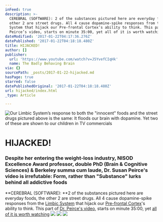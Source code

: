 ```yaml
---
inFeed: true
description: >-
  CEREBRAL (SOFTWARE): 2 of the substances pictured here are everyday foods, the
  other 2 are street drugs. All 4 cause dopamine-spike responses from the Limbic
  System that hijack our Pre-frontal Cortex’s ability to think. This part of Dr.
  Peirce’s video, starts on minute 35:00, yet all of it is worth watching
dateModified: '2017-01-22T04:17:36.276Z'
datePublished: '2017-01-22T04:18:18.480Z'
title: HIJACKED!
author: []
publisher:
  url: 'https://www.youtube.com/watch?v=J5YvefCIqHk'
  name: The Badly Behaving Brain
via: {}
sourcePath: _posts/2017-01-22-hijacked.md
hasPage: true
starred: false
datePublishedOriginal: '2017-01-22T04:18:18.480Z'
url: hijacked/index.html
_type: Article

---
```

![Our Limbic System’s response to both the "innocent" foods and the street drugs pictured above is the same: It floods our brain with dopamine. Yet two of these are shown to our children in TV commercials](https://imgflo.herokuapp.com/graph/2b2431f8e7ba7b0/06543e9fb52d54d5ee60e4d4f903cdcc/croprotate.png?cropheight=561&cropwidth=990&degrees=0&input=https%3A%2F%2Fthe-grid-user-content.s3-us-west-2.amazonaws.com%2F31311477-b8bb-4d5b-aa59-571422446083.png&x=4&y=0)

# HIJACKED!

### **Despite her entering the weight-loss industry, NISOD Excellence Award professor, double PhD (Brain & Cognitive Sciences) & Berkeley summa cum laude, Dr. Susan Peirce's video is irrefutable: Form, rather than "Substance" lurks behind all addictive foods**

**CEREBRAL (SOFTWARE): **2 of the substances pictured here are everyday foods, the other 2 are street drugs. All 4 cause dopamine-spike responses from the [Limbic System][0] that hijack our [Pre-frontal Cortex][1]'s ability to think. This part of [Dr. Peirce's video][2], starts on minute 35:00, yet [all of it is worth watching][3]
![](https://the-grid-user-content.s3-us-west-2.amazonaws.com/1ff4fd19-641a-404d-b13e-9762d6dafa55.png)
![](https://the-grid-user-content.s3-us-west-2.amazonaws.com/f0b00f50-ff2d-4143-8bea-eaa6745eb4c1.png)
![](https://the-grid-user-content.s3-us-west-2.amazonaws.com/0e2e2715-6a38-4ec9-9b7b-e82417d7bcca.png)

[0]: https://www.reference.com/science/limbic-system-39014f3c7323b28c?qo=cdpArticles
[1]: https://www.reference.com/science/prefrontal-cortex-3a271896b743339b
[2]: http://susanpeircethompson.com/about-susan/
[3]: https://www.youtube.com/watch?v=J5YvefCIqHk